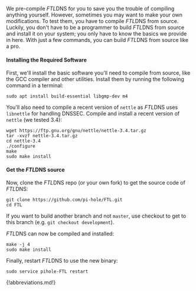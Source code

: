 We pre-compile *FTL*DNS for you to save you the trouble of compiling anything yourself. However, sometimes you may want to make your own modifications. To test them, you have to compile *FTL*DNS from source. Luckily, you don't have to be a programmer to build *FTL*DNS from source and install it on your system; you only have to know the basics we provide in here. With just a few commands, you can build *FTL*DNS from source like a pro.

#### Installing the Required Software
First, we'll install the basic software you'll need to compile from source, like the GCC compiler and other utilities.
Install them by running the following command in a terminal:
```
sudo apt install build-essential libgmp-dev m4
```

You'll also need to compile a recent version of `nettle` as *FTL*DNS uses `libnettle` for handling DNSSEC. Compile and install a recent version of `nettle` (we tested 3.4):
```
wget https://ftp.gnu.org/gnu/nettle/nettle-3.4.tar.gz
tar -xvzf nettle-3.4.tar.gz
cd nettle-3.4
./configure
make
sudo make install
```

#### Get the *FTL*DNS source
Now, clone the *FTL*DNS repo (or your own fork) to get the source code of *FTL*DNS:
```
git clone https://github.com/pi-hole/FTL.git
cd FTL
```

If you want to build another branch and not `master`, use checkout to get to this branch (e.g. `git checkout development`).

*FTL*DNS can now be compiled and installed:
```
make -j 4
sudo make install
```

Finally, restart *FTL*DNS to use the new binary:
```
sudo service pihole-FTL restart
```

{!abbreviations.md!}
